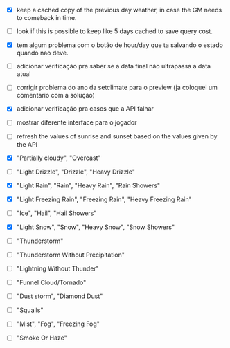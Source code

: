 - [x] keep a cached copy of the previous day weather, in case the GM needs to comeback in time.  
- [ ] look if this is possible to keep like 5 days cached to save query cost.
- [x] tem algum problema com o botão de hour/day que ta salvando o estado quando nao deve.
- [ ] adicionar verificação pra saber se a data final não ultrapassa a data atual
- [ ] corrigir problema do ano da setclimate para o preview (ja coloquei um comentario com a solução)
- [x] adicionar verificação pra casos que a API falhar
- [ ] mostrar diferente interface para o jogador
- [ ] refresh the values of sunrise and sunset based on the values given by the API



- [x] "Partially cloudy", "Overcast"
- [ ] "Light Drizzle", "Drizzle", "Heavy Drizzle"
- [x] "Light Rain", "Rain", "Heavy Rain", "Rain Showers"
- [x] "Light Freezing Rain", "Freezing Rain", "Heavy Freezing Rain"
- [ ] "Ice", "Hail", "Hail Showers"
- [x] "Light Snow", "Snow", "Heavy Snow", "Snow Showers"

- [ ] "Thunderstorm"
- [ ] "Thunderstorm Without Precipitation"
- [ ] "Lightning Without Thunder"
- [ ] "Funnel Cloud/Tornado"

- [ ] "Dust storm", "Diamond Dust"

- [ ] "Squalls"
- [ ] "Mist", "Fog", "Freezing Fog"
- [ ] "Smoke Or Haze"